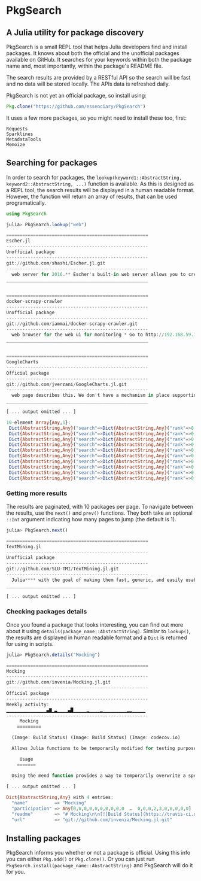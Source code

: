 # PkgSearch
## A Julia utility for package discovery

PkgSearch is a small REPL tool that helps Julia developers find and install packages. It knows about both the official and the unofficial packages available on GitHub. It searches for your keywords within both the package name and, most importantly, within the package's README file. 

The search results are provided by a RESTful API so the search will be fast and no data will be stored locally. The APIs data is refreshed daily. 

PkgSearch is not yet an official package, so install using: 

```julia
Pkg.clone("https://github.com/essenciary/PkgSearch")
```

It uses a few more packages, so you might need to install these too, first: 

```
Requests
Sparklines
MetadataTools
Memoize
```

## Searching for packages

In order to search for packages, the `lookup(keyword1::AbstractString, keyword2::AbstractString, ...)` function is available. As this is designed as a REPL tool, the search results will be displayed in a human readable format. However, the function will return an array of results, that can be used programatically. 

```julia
using PkgSearch

julia> PkgSearch.lookup("web")

=====================================================
Escher.jl
-----------------------------------------------------
Unofficial package
-----------------------------------------------------
git://github.com/shashi/Escher.jl.git
-----------------------------------------------------
  web server for 2016.** Escher's built-in web server allows you to create interactive
_____________________________________________________


=====================================================
docker-scrapy-crawler
-----------------------------------------------------
Unofficial package
-----------------------------------------------------
git://github.com/iammai/docker-scrapy-crawler.git
-----------------------------------------------------
  web browser for the web ui for monitoring * Go to http://192.168.59.103:6800/ * Go to http://192.168.59.103:6800/jobs
_____________________________________________________


=====================================================
GoogleCharts
-----------------------------------------------------
Official package
-----------------------------------------------------
git://github.com/jverzani/GoogleCharts.jl.git
-----------------------------------------------------
  web page describes this. We don't have a mechanism in place supporting Google's "Column
_____________________________________________________

[ ... output omitted ... ]

10-element Array{Any,1}:
 Dict{AbstractString,Any}("search"=>Dict{AbstractString,Any}("rank"=>0.0951392,"headline"=>"**web** server for 2016.** Escher's built-in **web** server allows you to create interactive"),"links"=>Dict{AbstractString,Any}("self"=>"/api/v1/packages/466"),"attributes"=>Dict{AbstractString,Any}("name"=>"Escher.jl","url"=>"git://github.com/shashi/Escher.jl.git"),"id"=>466,"type"=>"packages")
 Dict{AbstractString,Any}("search"=>Dict{AbstractString,Any}("rank"=>0.094717,"headline"=>"**web** browser for the **web** ui for monitoring\n   * Go to http://192.168.59.103:6800/\n   * Go to http://192.168.59.103:6800/jobs"),"links"=>Dict{AbstractString,Any}("self"=>"/api/v1/packages/1317"),"attributes"=>Dict{AbstractString,Any}("name"=>"docker-scrapy-crawler","url"=>"git://github.com/iammai/docker-scrapy-crawler.git"),"id"=>1317,"type"=>"packages")
 Dict{AbstractString,Any}("search"=>Dict{AbstractString,Any}("rank"=>0.0889769,"headline"=>"**web** page describes this. We don't have a mechanism in\nplace supporting Google's \"Column"),"links"=>Dict{AbstractString,Any}("self"=>"/api/v1/packages/289"),"attributes"=>Dict{AbstractString,Any}("name"=>"GoogleCharts","url"=>"git://github.com/jverzani/GoogleCharts.jl.git"),"id"=>289,"type"=>"packages")
 Dict{AbstractString,Any}("search"=>Dict{AbstractString,Any}("rank"=>0.0827456,"headline"=>"**web** pages from Julia. Pages may be served over the internet and controlled from the browser"),"links"=>Dict{AbstractString,Any}("self"=>"/api/v1/packages/240"),"attributes"=>Dict{AbstractString,Any}("name"=>"Blink.jl","url"=>"git://github.com/JunoLab/Blink.jl.git"),"id"=>240,"type"=>"packages")
 Dict{AbstractString,Any}("search"=>Dict{AbstractString,Any}("rank"=>0.0827456,"headline"=>"**web** browser.  Click\non the *New* button and choose the *Julia* option to start a new\n\"notebook"),"links"=>Dict{AbstractString,Any}("self"=>"/api/v1/packages/288"),"attributes"=>Dict{AbstractString,Any}("name"=>"IJulia.jl","url"=>"git://github.com/JuliaLang/IJulia.jl.git"),"id"=>288,"type"=>"packages")
 Dict{AbstractString,Any}("search"=>Dict{AbstractString,Any}("rank"=>0.0827456,"headline"=>"**web** content, GTK+ 3 Port\n11. libwebkitgtk3-devel (mingw32) - Library for rendering **web** content, GTK+ 3 Port"),"links"=>Dict{AbstractString,Any}("self"=>"/api/v1/packages/939"),"attributes"=>Dict{AbstractString,Any}("name"=>"WinRPM.jl","url"=>"git://github.com/JuliaLang/WinRPM.jl.git"),"id"=>939,"type"=>"packages")
 Dict{AbstractString,Any}("search"=>Dict{AbstractString,Any}("rank"=>0.0827456,"headline"=>"**Web**)\"\n\t  \"Idrisi\"     => \"Idrisi Vector (.vct)\"\n\t  \"WFS\"        => \"OGC WFS (**Web** Feature Service)\"\n\t  \"WMS\"        => \"OGC **Web** Map Service"),"links"=>Dict{AbstractString,Any}("self"=>"/api/v1/packages/1058"),"attributes"=>Dict{AbstractString,Any}("name"=>"RasterIO.jl","url"=>"git://github.com/wkearn/RasterIO.jl.git"),"id"=>1058,"type"=>"packages")
 Dict{AbstractString,Any}("search"=>Dict{AbstractString,Any}("rank"=>0.0759909,"headline"=>"**web** applications in Julia as easy as possible.\n\nIf you have looked at the examples"),"links"=>Dict{AbstractString,Any}("self"=>"/api/v1/packages/492"),"attributes"=>Dict{AbstractString,Any}("name"=>"Pages","url"=>"git://github.com/EricForgy/Pages.jl.git"),"id"=>492,"type"=>"packages")
 Dict{AbstractString,Any}("search"=>Dict{AbstractString,Any}("rank"=>0.0759909,"headline"=>"**web** services some closure. Mux allows you to\ndefine servers in terms of highly modular"),"links"=>Dict{AbstractString,Any}("self"=>"/api/v1/packages/588"),"attributes"=>Dict{AbstractString,Any}("name"=>"Mux.jl","url"=>"git://github.com/JuliaWeb/Mux.jl.git"),"id"=>588,"type"=>"packages")
 Dict{AbstractString,Any}("search"=>Dict{AbstractString,Any}("rank"=>0.0759909,"headline"=>"**Web** Services\n\nThis package provides a native Julia interface to the Amazon **Web** Services API\n\nThe following"),"links"=>Dict{AbstractString,Any}("self"=>"/api/v1/packages/644"),"attributes"=>Dict{AbstractString,Any}("name"=>"AWS","url"=>"git://github.com/JuliaParallel/AWS.jl.git"),"id"=>644,"type"=>"packages")

```

### Getting more results

The results are paginated, with 10 packages per page. To navigate between the results, use the `next()` and `prev()` functions. They both take an optional `::Int` argument indicating how many pages to jump (the default is 1). 

```julia
julia> PkgSearch.next()

=====================================================
TextMining.jl
-----------------------------------------------------
Unofficial package
-----------------------------------------------------
git://github.com/SLU-TMI/TextMining.jl.git
-----------------------------------------------------
  Julia**** with the goal of making them fast, generic, and easily usable in **Julia's REPL
_____________________________________________________

[ ... output omitted ... ]

```

### Checking packages details

Once you found a package that looks interesting, you can find out more about it using `details(package_name::AbstractString)`. Similar to `lookup()`, the results are displayed in human readable format and a `Dict` is returned for using in scripts. 

```julia
julia> PkgSearch.details("Mocking")

=====================================================
Mocking
-----------------------------------------------------
git://github.com/invenia/Mocking.jl.git
-----------------------------------------------------
Official package
-----------------------------------------------------
Weekly activity:
▁▁▁▁▁▁▁▁▁▁▁▁▁▁▁▄▇▁▃▁▁▁▁▄█▁▁▁▁▁▂▁▁▁▁▂▁▁▁▁▁▁▁▁▁▂▂▁▁▁▁▁
-----------------------------------------------------
     Mocking
    ≡≡≡≡≡≡≡≡≡

  (Image: Build Status) (Image: Build Status) (Image: codecov.io)

  Allows Julia functions to be temporarily modified for testing purposes.

     Usage
    =======

  Using the mend function provides a way to temporarily overwrite a specific method.
  
[ ... output omitted ... ]

Dict{AbstractString,Any} with 4 entries:
  "name"          => "Mocking"
  "participation" => Any[0,0,0,0,0,0,0,0,0,0  …  0,0,0,2,3,0,0,0,0,0]
  "readme"        => "# Mocking\n\n[![Build Status](https://travis-ci.org/invenia/Mocking.jl.svg?branch=master)](https://travis-ci.org/invenia/Mocking.jl)\n[![Build Status](https://ci.appveyor.com/api/projects/status/la041r86v6p5k24x?svg=true)](https://ci.appveyor.com/project/omus/mocking-jl)\n[![codecov.io](http://…
  "url"           => "git://github.com/invenia/Mocking.jl.git"
```

## Installing packages

PkgSearch informs you whether or not a package is official. Using this info you can either `Pkg.add()` or `Pkg.clone()`. Or you can just run `PkgSearch.install(package_name::AbstractString)` and PkgSearch will do it for you. 